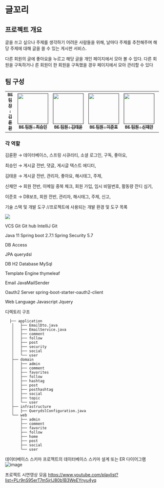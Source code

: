 # 글꼬리
## 프로젝트 개요

글을 쓰고 싶으나 주제를 생각하기 어려운 사람들을 위해, 날마다 주제를 추천해주며 해당 주제에 대해 글을 쓸 수 있는 게시판 서비스. 

다른 회원의 글에 좋아요을 누르고 해당 글을 개인 페이지에서 모아 볼 수 있다. 다른 회원을 구독하거나 른 회원이 한 회원을 구독했을 경우 페이지에서 모아 관리할 수 있다
## 팀 구성
<table>
  <tbody>
    <tr>
      <td align="center"><a href=""><img src="width="100px;" alt=""/><br /><sub><b>BE 팀장 : 김륜환</b></sub></a><br /></td>
      <td align="center"><a href=""><img src="" width="100px;" alt=""/><br /><sub><b>BE 팀원 : 최승인</b></sub></a><br /></td>
      <td align="center"><a href=""><img src="" width="100px;" alt=""/><br /><sub><b>BE 팀원 : 김태윤</b></sub></a><br /></td>
      <td align="center"><a href=""><img src="" width="100px;" alt=""/><br /><sub><b>BE 팀원 : 이준호</b></sub></a><br /></td>
      <td align="center"><a href=""><img src="" width="100px;" alt=""/><br /><sub><b>BE 팀원 : 신채안</b></sub></a><br /></td>
      <td align="center"><a href=""><img src="" width="100px;" alt=""/><br /><sub><b>BE 팀원 : 이준호</b></sub></a><br /></td>
    </tr>
  </tbody>
</table>

### 각 역할

김륜환 → 데이터베이스, 스프링 시큐리티, 소셜 로그인, 구독, 좋아요, 

최승인 → 게시글 전반, 댓글, 게시글 텍스트 에디터, 

김태윤 → 게시글 전반, 관리자, 좋아요, 해시태그, 주제, 

신채안 → 회원 전반, 이메일 중복 체크, 회원 가입, 임시 비밀번호, 활동량 잔디 심기, 

이준호 → DB보조, 회원 전반, 관리자, 해시태그, 주제, 신고, 

기술 스택 및 개발 도구
//프로젝트에 사용되는 개발 환경 및 도구 목록

<img src="https://img.shields.io/badge/IntelliJ IDEA-000000?style=for-the-badge&logo=intellijidea&logoColor=white">


VCS
Git
Git hub
IntelliJ Git

Java 11
Spring boot 2.7.1
Spring Security 5.7

DB Access

JPA
querydsl

DB
H2 Database
MySql

Template Engine
thymeleaf

Email
JavaMailSender

Oauth2 Server
spring-boot-starter-oauth2-client

Web Language
Javascript
Jquery


디렉토리 구조
 ```
   ├── application
    │   ├── EmailDto.java
    │   ├── EmailService.java
    │   ├── comment
    │   ├── follow
    │   ├── post
    │   ├── security
    │   ├── social
    │   └── user
    ├── domain
    │   ├── admin
    │   ├── comment
    │   ├── favorites
    │   ├── follow
    │   ├── hashtag
    │   ├── post
    │   ├── posthashtag
    │   ├── social
    │   ├── topic
    │   └── user
    ├── infrastructure
    │   ├── QuerydslConfiguration.java
    └── web
        ├── admin
        ├── comment
        ├── favorite
        ├── follow
        ├── home
        ├── post
        ├── social
        └── user
```
데이터베이스 스키마
프로젝트의 데이터베이스 스키마 설계 또는 ER 다이어그램
![image](https://github.com/geulkkoli-refactor/geulkkoli/assets/85615666/b1e6e3a8-9e34-49f7-8b56-f59155a02c52)

프로젝트 시연영상 모음
https://www.youtube.com/playlist?list=PLr9nS95erT7m5jrlJ80b1B3WeEYnyu4yq
